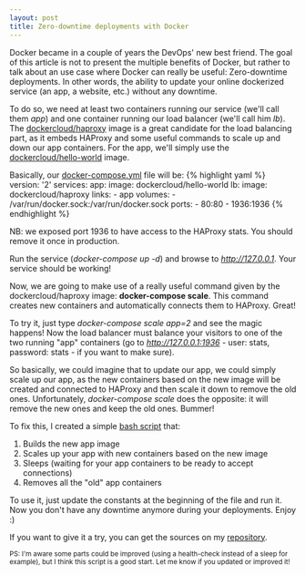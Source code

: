 ```yaml
---
layout: post
title: Zero-downtime deployments with Docker
---
```

Docker became in a couple of years the DevOps' new best friend. The goal of this article is not to present the multiple benefits of Docker, but rather to talk about an use case where Docker can really be useful: Zero-downtime deployments. In other words, the ability to update your online dockerized service (an app, a website, etc.) without any downtime.

To do so, we need at least two containers running our service (we'll call them <i>app</i>) and one container running our load balancer (we'll call him <i>lb</i>). The [dockercloud/haproxy](https://github.com/docker/dockercloud-haproxy) image is a great candidate for the load balancing part, as it embeds HAProxy and some useful commands to scale up and down our app containers. For the app, we'll simply use the [dockercloud/hello-world](https://github.com/docker/dockercloud-hello-world) image.

Basically, our [docker-compose.yml](https://github.com/BastienL/zero-downtime-deployment-with-docker/blob/master/docker-compose.yml) file will be:
{% highlight yaml %}
version: '2'
services:
  app:
    image: dockercloud/hello-world
  lb:
    image: dockercloud/haproxy
    links:
      - app
    volumes:
      - /var/run/docker.sock:/var/run/docker.sock
    ports:
      - 80:80
      - 1936:1936
{% endhighlight %}

NB: we exposed port 1936 to have access to the HAProxy stats. You should remove it once in production.

Run the service (<i>docker-compose up -d</i>) and browse to <i>http://127.0.0.1</i>. Your service should be working!

Now, we are going to make use of a really useful command given by the dockercloud/haproxy image: <b>docker-compose scale</b>. This command creates new containers and automatically connects them to HAProxy. Great!

To try it, just type <i>docker-compose scale app=2</i> and see the magic happens! Now the load balancer must balance your visitors to one of the two running "app" containers (go to <i>http://127.0.0.1:1936</i> - user: stats, password: stats - if you want to make sure).

So basically, we could imagine that to update our app, we could simply scale up our app, as the new containers based on the new image will be created and connected to HAProxy and then scale it down to remove the old ones. Unfortunately, <i>docker-compose scale</i> does the opposite: it will remove the new ones and keep the old ones. Bummer!

To fix this, I created a simple [bash script](https://github.com/BastienL/zero-downtime-deployment-with-docker/blob/master/deploy.sh) that:
<ol>
<li>Builds the new app image</li>
<li>Scales up your app with new containers based on the new image</li>
<li>Sleeps (waiting for your app containers to be ready to accept connections)</li>
<li>Removes all the "old" app containers</li>
</ol>

To use it, just update the constants at the beginning of the file and run it. Now you don't have any downtime anymore during your deployments. Enjoy :)

If you want to give it a try, you can get the sources on my [repository](https://github.com/BastienL/zero-downtime-deployment-with-docker).

<small>PS: I'm aware some parts could be improved (using a health-check instead of a sleep for example), but I think this script is a good start. Let me know if you updated or improved it!</small>
